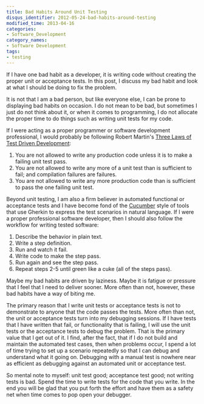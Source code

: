 ```yaml
---
title: Bad Habits Around Unit Testing
disqus_identifier: 2012-05-24-bad-habits-around-testing
modified_time: 2013-04-16
categories:
- Software_Development
category_names:
- Software Development
tags:
- testing
---
```

If I have one bad habit as a developer, it is writing code without creating the proper unit or acceptance tests. In this post, I discuss my bad habit and look at what I should be doing to fix the problem.

<!--more-->

It is not that I am a bad person, but like everyone else, I can be prone to
displaying bad habits on occasion. I do not mean to be bad, but sometimes I
just do not think about it, or when it comes to programming, I do not allocate
the proper time to do things such as writing unit tests for my code.

If I were acting as a proper programmer or software development professional,
I would probably be following Robert Martin's
[Three Laws of Test Driven Development](http://butunclebob.com/ArticleS.UncleBob.TheThreeRulesOfTdd):

1. You are not allowed to write any production code unless it is to make a
   failing unit test pass.
2. You are not allowed to write any more of a unit test than is sufficient to
   fail; and compilation failures are failures.
3. You are not allowed to write any more production code than is sufficient to
   pass the one failing unit test.

Beyond unit testing, I am also a firm believer in automated functional or
acceptance tests and I have become fond of the [Cucumber](http://cukes.info)
style of tools that use Gherkin to express the test scenarios in natural
language. If I were a proper professional software developer, then I should
also follow the workflow for writing tested software:

1. Describe the behavior in plain text.
2. Write a step definition.
3. Run and watch it fail.
4. Write code to make the step pass.
5. Run again and see the step pass.
6. Repeat steps 2-5 until green like a cuke (all of the steps pass).

Maybe my bad habits are driven by laziness. Maybe it is fatigue or pressure
that I feel that I need to deliver sooner. More often than not, however,
these bad habits have a way of biting me.

The primary reason that I write unit tests or acceptance tests is not to
demonstrate to anyone that the code passes the tests. More often than not, the
unit or acceptance tests turn into my debugging sessions. If I have tests that
I have written that fail, or functionality that is failing, I will use the
unit tests or the acceptance tests to debug the problem. That is the primary
value that I get out of it. I find, after the fact, that if I do not build and
maintain the automated test cases, then when problems occur, I spend a lot of
time trying to set up a scenario repeatedly so that I can debug and understand
what it going on. Debugging with a manual test is nowhere near as efficient as
debugging against an automated unit or acceptance test.

So mental note to myself: unit test good; acceptance test good; not writing
tests is bad. Spend the time to write tests for the code that you write. In
the end you will be glad that you put forth the effort and have them as a
safety net when time comes to pop open your debugger.
